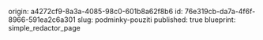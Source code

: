 origin: a4272cf9-8a3a-4085-98c0-601b8a62f8b6
id: 76e319cb-da7a-4f6f-8966-591ea2c6a301
slug: podminky-pouziti
published: true
blueprint: simple_redactor_page
